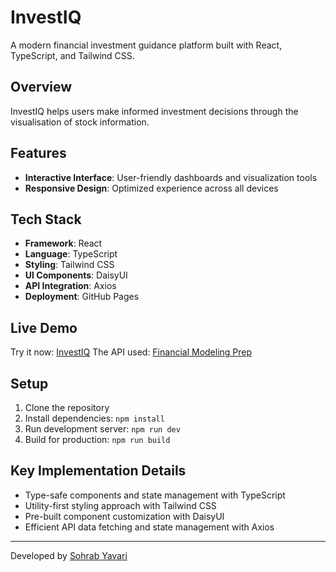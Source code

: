 # InvestIQ

A modern financial investment guidance platform built with React, TypeScript, and Tailwind CSS.

## Overview

InvestIQ helps users make informed investment decisions through the visualisation of stock information.

## Features
- **Interactive Interface**: User-friendly dashboards and visualization tools
- **Responsive Design**: Optimized experience across all devices

## Tech Stack
- **Framework**: React
- **Language**: TypeScript
- **Styling**: Tailwind CSS
- **UI Components**: DaisyUI
- **API Integration**: Axios
- **Deployment**: GitHub Pages

## Live Demo

Try it now: [InvestIQ](https://sohrabyavari.github.io/InvestIQ/)
The API used: [Financial Modeling Prep](https://site.financialmodelingprep.com/)
## Setup

1. Clone the repository
2. Install dependencies: `npm install`
3. Run development server: `npm run dev`
4. Build for production: `npm run build`

## Key Implementation Details

- Type-safe components and state management with TypeScript
- Utility-first styling approach with Tailwind CSS
- Pre-built component customization with DaisyUI
- Efficient API data fetching and state management with Axios

---

Developed by [Sohrab Yavari](https://github.com/sohrabyavari)
